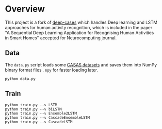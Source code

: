 # Overview

This project is a fork of [deep-cases](https://github.com/danielelic/deep-casas/tree/master) which handles Deep learning and LSTM approaches for human activity recognition, which is included in the paper "A Sequential Deep Learning Application for Recognising Human Activities in Smart Homes" accepted for Neurocomputing journal.


## Data

The `data.py` script loads some [CASAS datasets](http://casas.wsu.edu/datasets/) and saves them into NumPy binary format files `.npy` for faster loading later.
```
python data.py
```

## Train

```
python train.py --v LSTM
python train.py --v biLSTM
python train.py --v Ensemble2LSTM
python train.py --v CascadeEnsembleLSTM
python train.py --v CascadeLSTM
```

